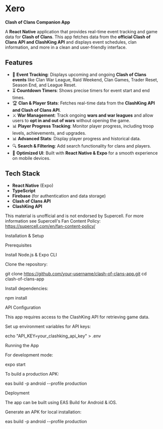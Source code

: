 # Xero

**Clash of Clans Companion App**

A **React Native** application that provides real-time event tracking and game data for **Clash of Clans**. This app fetches data from the **official Clash of Clans API and ClashKing API** and displays event schedules, clan information, and more in a clean and user-friendly interface.

## Features

- 📅 **Event Tracking**: Displays upcoming and ongoing **Clash of Clans events** like Clan War League, Raid Weekend, Clan Games, Trader Reset, Season End, and League Reset.
- ⏳ **Countdown Timers**: Shows precise timers for event start and end times.
- 🏆 **Clan & Player Stats**: Fetches real-time data from the **ClashKing API and Clash of Clans API**.
- ⚔️ **War Management**: Track ongoing **wars and war leagues** and allow users to **opt in and out of wars** without opening the game.
- 📊 **Player Progress Tracking**: Monitor player progress, including troop levels, achievements, and upgrades.
- 📊 **Advanced Stats**: Display player progress and historical data.
- 🔍 **Search & Filtering**: Add search functionality for clans and players.
- 📱 **Optimized UI**: Built with **React Native & Expo** for a smooth experience on mobile devices.

## Tech Stack
- **React Native** (Expo)
- **TypeScript**
- **Firebase** (for authentication and data storage)
- **Clash of Clans API**
- **ClashKing API**

This material is unofficial and is not endorsed by Supercell. For more information see Supercell's Fan Content Policy: https://supercell.com/en/fan-content-policy/

Installation & Setup

Prerequisites

Install Node.js & Expo CLI

Clone the repository:

git clone https://github.com/your-username/clash-of-clans-app.git
cd clash-of-clans-app

Install dependencies:

npm install

API Configuration

This app requires access to the ClashKing API for retrieving game data.

Set up environment variables for API keys:

echo "API_KEY=your_clashking_api_key" > .env

Running the App

For development mode:

expo start

To build a production APK:

eas build -p android --profile production

Deployment

The app can be built using EAS Build for Android & iOS.

Generate an APK for local installation:

eas build -p android --profile production
